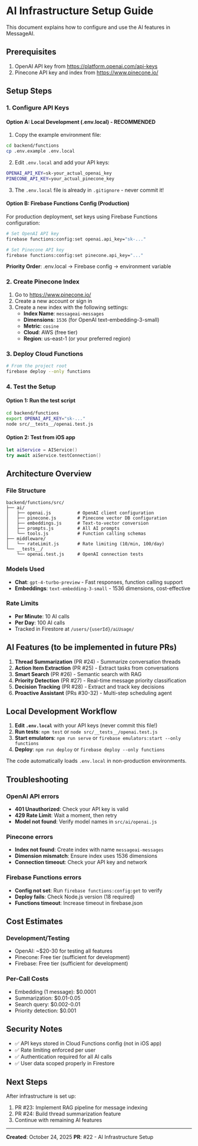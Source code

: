 # AI Infrastructure Setup Guide

This document explains how to configure and use the AI features in MessageAI.

## Prerequisites

1. OpenAI API key from https://platform.openai.com/api-keys
2. Pinecone API key and index from https://www.pinecone.io/

## Setup Steps

### 1. Configure API Keys

#### Option A: Local Development (.env.local) - RECOMMENDED

1. Copy the example environment file:
```bash
cd backend/functions
cp .env.example .env.local
```

2. Edit `.env.local` and add your API keys:
```bash
OPENAI_API_KEY=sk-your_actual_openai_key
PINECONE_API_KEY=your_actual_pinecone_key
```

3. The `.env.local` file is already in `.gitignore` - never commit it!

#### Option B: Firebase Functions Config (Production)

For production deployment, set keys using Firebase Functions configuration:

```bash
# Set OpenAI API key
firebase functions:config:set openai.api_key="sk-..."

# Set Pinecone API key
firebase functions:config:set pinecone.api_key="..."
```

**Priority Order**: .env.local → Firebase config → environment variable

### 2. Create Pinecone Index

1. Go to https://www.pinecone.io/
2. Create a new account or sign in
3. Create a new index with the following settings:
   - **Index Name**: `messageai-messages`
   - **Dimensions**: `1536` (for OpenAI text-embedding-3-small)
   - **Metric**: `cosine`
   - **Cloud**: AWS (free tier)
   - **Region**: us-east-1 (or your preferred region)

### 3. Deploy Cloud Functions

```bash
# From the project root
firebase deploy --only functions
```

### 4. Test the Setup

#### Option 1: Run the test script

```bash
cd backend/functions
export OPENAI_API_KEY="sk-..."
node src/__tests__/openai.test.js
```

#### Option 2: Test from iOS app

```swift
let aiService = AIService()
try await aiService.testConnection()
```

## Architecture Overview

### File Structure

```
backend/functions/src/
├── ai/
│   ├── openai.js          # OpenAI client configuration
│   ├── pinecone.js        # Pinecone vector DB configuration
│   ├── embeddings.js      # Text-to-vector conversion
│   ├── prompts.js         # All AI prompts
│   └── tools.js           # Function calling schemas
├── middleware/
│   └── rateLimit.js       # Rate limiting (10/min, 100/day)
└── __tests__/
    └── openai.test.js     # OpenAI connection tests
```

### Models Used

- **Chat**: `gpt-4-turbo-preview` - Fast responses, function calling support
- **Embeddings**: `text-embedding-3-small` - 1536 dimensions, cost-effective

### Rate Limits

- **Per Minute**: 10 AI calls
- **Per Day**: 100 AI calls
- Tracked in Firestore at `/users/{userId}/aiUsage/`

## AI Features (to be implemented in future PRs)

1. **Thread Summarization** (PR #24) - Summarize conversation threads
2. **Action Item Extraction** (PR #25) - Extract tasks from conversations
3. **Smart Search** (PR #26) - Semantic search with RAG
4. **Priority Detection** (PR #27) - Real-time message priority classification
5. **Decision Tracking** (PR #28) - Extract and track key decisions
6. **Proactive Assistant** (PRs #30-32) - Multi-step scheduling agent

## Local Development Workflow

1. **Edit `.env.local`** with your API keys (never commit this file!)
2. **Run tests**: `npm test` or `node src/__tests__/openai.test.js`
3. **Start emulators**: `npm run serve` or `firebase emulators:start --only functions`
4. **Deploy**: `npm run deploy` or `firebase deploy --only functions`

The code automatically loads `.env.local` in non-production environments.

## Troubleshooting

### OpenAI API errors

- **401 Unauthorized**: Check your API key is valid
- **429 Rate Limit**: Wait a moment, then retry
- **Model not found**: Verify model names in `src/ai/openai.js`

### Pinecone errors

- **Index not found**: Create index with name `messageai-messages`
- **Dimension mismatch**: Ensure index uses 1536 dimensions
- **Connection timeout**: Check your API key and network

### Firebase Functions errors

- **Config not set**: Run `firebase functions:config:get` to verify
- **Deploy fails**: Check Node.js version (18 required)
- **Functions timeout**: Increase timeout in firebase.json

## Cost Estimates

### Development/Testing

- OpenAI: ~$20-30 for testing all features
- Pinecone: Free tier (sufficient for development)
- Firebase: Free tier (sufficient for development)

### Per-Call Costs

- Embedding (1 message): $0.0001
- Summarization: $0.01-0.05
- Search query: $0.002-0.01
- Priority detection: $0.001

## Security Notes

- ✅ API keys stored in Cloud Functions config (not in iOS app)
- ✅ Rate limiting enforced per user
- ✅ Authentication required for all AI calls
- ✅ User data scoped properly in Firestore

## Next Steps

After infrastructure is set up:

1. PR #23: Implement RAG pipeline for message indexing
2. PR #24: Build thread summarization feature
3. Continue with remaining AI features

---

**Created**: October 24, 2025
**PR**: #22 - AI Infrastructure Setup
